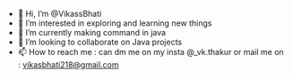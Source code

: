 - 👋 Hi, I’m @VikassBhati
- 👀 I’m interested in exploring and learning new things
- 🌱 I’m currently making command in java 
- 💞️ I’m looking to collaborate on Java projects
- 📫 How to reach me : can dm me on my insta @_vk.thakur or mail me on : vikasbhati218@gmail.com

<!---
VikassBhati/VikassBhati is a ✨ special ✨ repository because its `README.md` (this file) appears on your GitHub profile.
You can click the Preview link to take a look at your changes.
--->
